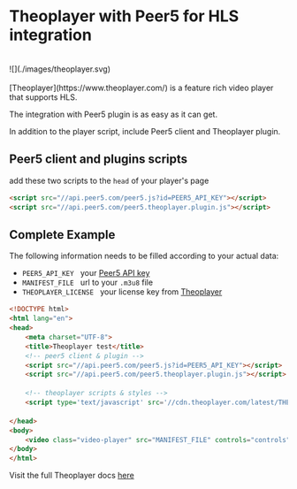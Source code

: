 # Theoplayer with Peer5 for HLS integration

<br>
![](./images/theoplayer.svg)
<br><br>
[Theoplayer](https://www.theoplayer.com/) is a feature rich video player that supports HLS.

The integration with Peer5 plugin is as easy as it can get.

In addition to the player script, include Peer5 client and Theoplayer plugin.
 
## Peer5 client and plugins scripts
add these two scripts to the `head` of your player's page
```html
<script src="//api.peer5.com/peer5.js?id=PEER5_API_KEY"></script>
<script src="//api.peer5.com/peer5.theoplayer.plugin.js"></script>
```

## Complete Example 
 
The following information needs to be filled according to your actual data:
 
- `PEER5_API_KEY` &nbsp;&nbsp;your [Peer5 API key](https://app.peer5.com/integration)
- `MANIFEST_FILE` &nbsp;&nbsp;url to your `.m3u8` file
- `THEOPLAYER_LICENSE` &nbsp;&nbsp;your license key from [Theoplayer](https://www.theoplayer.com/)
  
```html
<!DOCTYPE html>
<html lang="en">
<head>
    <meta charset="UTF-8">
    <title>Theoplayer test</title>
    <!-- peer5 client & plugin -->
    <script src="//api.peer5.com/peer5.js?id=PEER5_API_KEY"></script>
    <script src="//api.peer5.com/peer5.theoplayer.plugin.js"></script>
    
    <!-- theoplayer scripts & styles -->
    <script type='text/javascript' src='//cdn.theoplayer.com/latest/THEOPLAYER_LICENSE/theoplayer.loader.js'></script>
    
</head>
<body>
    <video class="video-player" src="MANIFEST_FILE" controls="controls"></video>
</body>
</html>
```


Visit the full Theoplayer docs [here](https://support.theoplayer.com/hc/en-us)
